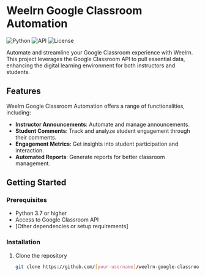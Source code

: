 # Weelrn Google Classroom Automation

![Python](https://img.shields.io/badge/python-v3.7+-blue.svg)
![API](https://img.shields.io/badge/API-Google%20Classroom-green)
![License](https://img.shields.io/badge/license-MIT-blue.svg)

Automate and streamline your Google Classroom experience with Weelrn. This project leverages the Google Classroom API to pull essential data, enhancing the digital learning environment for both instructors and students.

## Features

Weelrn Google Classroom Automation offers a range of functionalities, including:

- **Instructor Announcements**: Automate and manage announcements.
- **Student Comments**: Track and analyze student engagement through their comments.
- **Engagement Metrics**: Get insights into student participation and interaction.
- **Automated Reports**: Generate reports for better classroom management.

## Getting Started

### Prerequisites

- Python 3.7 or higher
- Access to Google Classroom API
- [Other dependencies or setup requirements]

### Installation

1. Clone the repository
   ```sh
   git clone https://github.com/[your-username]/weelrn-google-classroom.git
